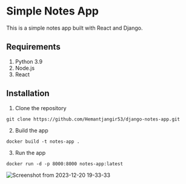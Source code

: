 # Simple Notes App
This is a simple notes app built with React and Django.

## Requirements
1. Python 3.9
2. Node.js
3. React

## Installation
1. Clone the repository
```
git clone https://github.com/Hemantjangir53/django-notes-app.git
```

2. Build the app
```
docker build -t notes-app .
```

3. Run the app
```
docker run -d -p 8000:8000 notes-app:latest
```
![Screenshot from 2023-12-20 19-33-33](https://github.com/Hemantjangir53/django-notes-app/assets/146804084/6b41ecf8-823b-4573-85c4-abaa09c29258)





